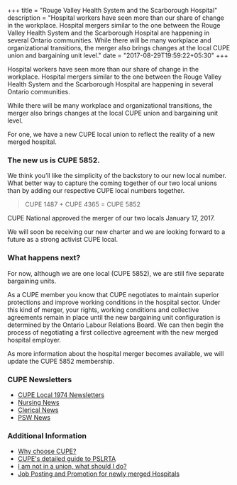 +++
title = "Rouge Valley Health System and the Scarborough Hospital"
description = "Hospital workers have seen more than our share of change in the workplace. Hospital mergers similar to the one between the Rouge Valley Health System and the Scarborough Hospital are happening in several Ontario communities. While there will be many workplace and organizational transitions, the merger also brings changes at the local CUPE union and bargaining unit level."
date = "2017-08-29T19:59:22+05:30"
+++

Hospital workers have seen more than our share of change in the workplace. Hospital mergers similar to the one between the Rouge Valley Health System and the Scarborough Hospital are happening in several Ontario communities.

While there will be many workplace and organizational transitions, the merger also brings changes at the local CUPE union and bargaining unit level.

For one, we have a new CUPE local union to reflect the reality of a new merged hospital.



<!--more-->

### The new us is CUPE 5852.

We think you’ll like the simplicity of the backstory to our new local number. What better way to capture the coming together of our two local unions than by adding our respective CUPE local numbers together.

> CUPE 1487 + CUPE 4365 = CUPE 5852

CUPE National approved the merger of our two locals January 17, 2017.

We will soon be receiving our new charter and we are looking forward to a future as a strong activist CUPE local.

### What happens next?

For now, although we are one local (CUPE 5852), we are still five separate bargaining units.

As a CUPE member you know that CUPE negotiates to maintain superior protections and improve working conditions in the hospital sector. Under this kind of merger, your rights, working conditions and collective agreements remain in place until the new bargaining unit configuration is determined by the Ontario Labour Relations Board. We can then begin the process of negotiating a first collective agreement with the new merged hospital employer.

As more information about the hospital merger becomes available, we will update the CUPE 5852 membership.


### CUPE Newsletters
- [CUPE Local 1974 Newsletters](/kghd/)
- [Nursing News](/nursing/)
- [Clerical News](/clerical/)
- [PSW News](/psw/)


### Additional Information

- [Why choose CUPE?](/about/)
- [CUPE's detailed guide to PSLRTA](/post/work2/)
- [I am not in a union, what should I do?](/mergers/articles/work12/)
- [Job Posting and Promotion for newly merged Hospitals](/mergers/articles/post-promotion/)
